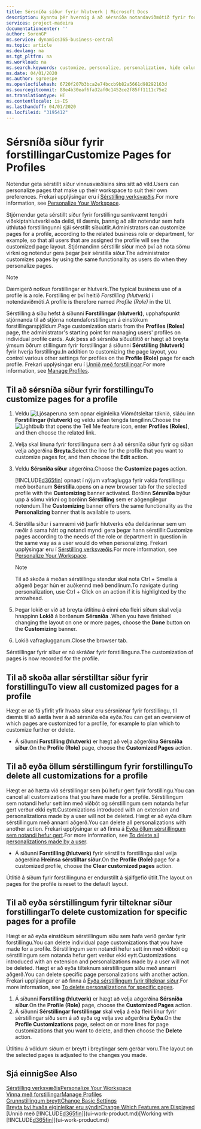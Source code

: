 ```yaml
---
title: Sérsníða síður fyrir hlutverk | Microsoft Docs
description: Kynntu þér hvernig á að sérsníða notandaviðmótið fyrir forstillingu (hlutverk) þannig að allir notendur þess sjái sérsniðið vinnusvæði.
services: project-madeira
documentationcenter: ''
author: SorenGP
ms.service: dynamics365-business-central
ms.topic: article
ms.devlang: na
ms.tgt_pltfrm: na
ms.workload: na
ms.search.keywords: customize, personalize, personalization, hide columns, remove fields, move fields
ms.date: 04/01/2020
ms.author: sgroespe
ms.openlocfilehash: 6720f207b3bca2e74bccb9b82a5661d98292163d
ms.sourcegitcommit: 88e4b30eaf6fa32af0c1452ce2f85ff1111c75e2
ms.translationtype: HT
ms.contentlocale: is-IS
ms.lasthandoff: 04/01/2020
ms.locfileid: "3195412"
---
```

# <a name="customize-pages-for-profiles"></a><span data-ttu-id="80adc-103">Sérsníða síður fyrir forstillingar</span><span class="sxs-lookup"><span data-stu-id="80adc-103">Customize Pages for Profiles</span></span>
<span data-ttu-id="80adc-104"> Notendur geta sérstillt síður vinnusvæðisins síns sitt að vild.</span><span class="sxs-lookup"><span data-stu-id="80adc-104">Users can personalize pages that make up their workspace to suit their own preferences.</span></span> <span data-ttu-id="80adc-105">Frekari upplýsingar eru í [Sérstilling verksvæðis](ui-personalization-user.md).</span><span class="sxs-lookup"><span data-stu-id="80adc-105">For more information, see [Personalize Your Workspace](ui-personalization-user.md).</span></span>

<span data-ttu-id="80adc-106">Stjórnendur geta sérstillt síður fyrir forstillingu samkvæmt tengdri viðskiptahlutverki eða deild, til dæmis, þannig að allir notendur sem hafa úthlutað forstillingunni sjái sérstillt síðuútlit.</span><span class="sxs-lookup"><span data-stu-id="80adc-106">Administrators can customize pages for a profile, according to the related business role or department, for example, so that all users that are assigned the profile will see the customized page layout.</span></span> <span data-ttu-id="80adc-107">Stjórnandinn sérstillir síður með því að nota sömu virkni og notendur gera þegar þeir sérstilla síður.</span><span class="sxs-lookup"><span data-stu-id="80adc-107">The administrator customizes pages by using the same functionality as users do when they personalize pages.</span></span>

> [!NOTE]
> <span data-ttu-id="80adc-108">Dæmigerð notkun forstillingar er hlutverk.</span><span class="sxs-lookup"><span data-stu-id="80adc-108">The typical business use of a profile is a role.</span></span> <span data-ttu-id="80adc-109">Forstilling er því heitið *Forstilling (hlutverk)* í notendaviðmóti.</span><span class="sxs-lookup"><span data-stu-id="80adc-109">A profile is therefore named *Profile (Role)* in the UI.</span></span>

<span data-ttu-id="80adc-110">Sérstilling á síðu hefst á síðunni **Forstillingar (hlutverk)**, upphafspunkt stjórnanda til að stjórna notendaforstillingum á einstökum forstillingarspjöldum.</span><span class="sxs-lookup"><span data-stu-id="80adc-110">Page customization starts from the **Profiles (Roles)** page, the administrator's starting point for managing users' profiles on individual profile cards.</span></span> <span data-ttu-id="80adc-111">Auk þess að sérsníða síðuútlitið er hægt að breyta ýmsum öðrum stillingum fyrir forstillingar á síðunni **Sérstilling (hlutverk)** fyrir hverja forstillingu.</span><span class="sxs-lookup"><span data-stu-id="80adc-111">In addition to customizing the page layout, you control various other settings for profiles on the **Profile (Role)** page for each profile.</span></span> <span data-ttu-id="80adc-112">Frekari upplýsingar eru í [Unnið með forstillingar](admin-users-profiles-roles.md).</span><span class="sxs-lookup"><span data-stu-id="80adc-112">For more information, see [Manage Profiles](admin-users-profiles-roles.md).</span></span>

## <a name="to-customize-pages-for-a-profile"></a><span data-ttu-id="80adc-113">Til að sérsníða síður fyrir forstillingu</span><span class="sxs-lookup"><span data-stu-id="80adc-113">To customize pages for a profile</span></span>
1. <span data-ttu-id="80adc-114">Veldu ![Ljósaperuna sem opnar eiginleika Viðmótsleitar](media/ui-search/search_small.png "Segðu mér hvað þú vilt gera") táknið, sláðu inn **Forstillingar (hlutverk)** og veldu síðan tengda tengilinn.</span><span class="sxs-lookup"><span data-stu-id="80adc-114">Choose the ![Lightbulb that opens the Tell Me feature](media/ui-search/search_small.png "Tell me what you want to do") icon, enter **Profiles (Roles)**, and then choose the related link.</span></span>
2. <span data-ttu-id="80adc-115">Velja skal línuna fyrir forstillinguna sem á að sérsníða síður fyrir og síðan velja aðgerðina **Breyta**.</span><span class="sxs-lookup"><span data-stu-id="80adc-115">Select the line for the profile that you want to customize pages for, and then choose the **Edit** action.</span></span>
3. <span data-ttu-id="80adc-116">Veldu **Sérsníða síður** aðgerðina.</span><span class="sxs-lookup"><span data-stu-id="80adc-116">Choose the **Customize pages** action.</span></span>

    [!INCLUDE[d365fin](includes/d365fin_md.md)] <span data-ttu-id="80adc-117">opnast í nýjum vafraglugga fyrir valda forstillingu með borðanum **Sérstilla**.</span><span class="sxs-lookup"><span data-stu-id="80adc-117">opens on a new browser tab for the selected profile with the **Customizing** banner activated.</span></span> <span data-ttu-id="80adc-118">Borðinn **Sérsníða** býður upp á sömu virkni og borðinn **Sérstilling** sem er aðgengilegur notendum.</span><span class="sxs-lookup"><span data-stu-id="80adc-118">The **Customizing** banner offers the same functionality as the **Personalizing** banner that is available to users.</span></span>

4. <span data-ttu-id="80adc-119">Sérstilla síður í samræmi við þarfir hlutverks eða deildarinnar sem um ræðir á sama hátt og notandi myndi gera þegar hann sérstillir.</span><span class="sxs-lookup"><span data-stu-id="80adc-119">Customize pages according to the needs of the role or department in question in the same way as a user would do when personalizing.</span></span> <span data-ttu-id="80adc-120">Frekari upplýsingar eru í [Sérstilling verksvæðis](ui-personalization-user.md).</span><span class="sxs-lookup"><span data-stu-id="80adc-120">For more information, see [Personalize Your Workspace](ui-personalization-user.md).</span></span>

    > [!NOTE]
    > <span data-ttu-id="80adc-121">Til að skoða á meðan sérstillingu stendur skal nota Ctrl + Smella á aðgerð þegar hún er auðkennd með bendlinum.</span><span class="sxs-lookup"><span data-stu-id="80adc-121">To navigate during personalization, use Ctrl + Click on an action if it is highlighted by the arrowhead.</span></span>

5. <span data-ttu-id="80adc-122">Þegar lokið er við að breyta útlitinu á einni eða fleiri síðum skal velja hnappinn **Lokið** á borðanum **Sérsníða** .</span><span class="sxs-lookup"><span data-stu-id="80adc-122">When you have finished changing the layout on one or more pages, choose the **Done** button on the **Customizing** banner.</span></span>
6. <span data-ttu-id="80adc-123">Lokið vafraglugganum.</span><span class="sxs-lookup"><span data-stu-id="80adc-123">Close the browser tab.</span></span>

<span data-ttu-id="80adc-124">Sérstillingar fyrir síður er nú skráðar fyrir forstillinguna.</span><span class="sxs-lookup"><span data-stu-id="80adc-124">The customization of pages is now recorded for the profile.</span></span>

## <a name="to-view-all-customized-pages-for-a-profile"></a><span data-ttu-id="80adc-125">Til að skoða allar sérstilltar síður fyrir forstillingu</span><span class="sxs-lookup"><span data-stu-id="80adc-125">To view all customized pages for a profile</span></span>
<span data-ttu-id="80adc-126">Hægt er að fá yfirlit yfir hvaða síður eru sérsniðnar fyrir forstillingu, til dæmis til að áætla hver á að sérsníða eða eyða.</span><span class="sxs-lookup"><span data-stu-id="80adc-126">You can get an overview of which pages are customized for a profile, for example to plan which to customize further or delete.</span></span>

- <span data-ttu-id="80adc-127">Á síðunni **Forstilling (hlutverk)** er hægt að velja aðgerðina **Sérsníða síður**.</span><span class="sxs-lookup"><span data-stu-id="80adc-127">On the **Profile (Role)** page, choose the **Customized Pages** action.</span></span>

## <a name="to-delete-all-customizations-for-a-profile"></a><span data-ttu-id="80adc-128">Til að eyða öllum sérstillingum fyrir forstillingu</span><span class="sxs-lookup"><span data-stu-id="80adc-128">To delete all customizations for a profile</span></span>
<span data-ttu-id="80adc-129">Hægt er að hætta við sérstillingar sem þú hefur gert fyrir forstillingu.</span><span class="sxs-lookup"><span data-stu-id="80adc-129">You can cancel all customizations that you have made for a profile.</span></span> <span data-ttu-id="80adc-130">Sérstillingum sem notandi hefur sett inn með viðbót og sérstillingum sem notanda hefur gert verður ekki eytt.</span><span class="sxs-lookup"><span data-stu-id="80adc-130">Customizations introduced with an extension and personalizations made by a user will not be deleted.</span></span> <span data-ttu-id="80adc-131">Hægt er að eyða öllum sérstillingum með annarri aðgerð.</span><span class="sxs-lookup"><span data-stu-id="80adc-131">You can delete all personalizations with another action.</span></span> <span data-ttu-id="80adc-132">Frekari upplýsingar er að finna á [Eyða öllum sérstillingum sem notandi hefur gert](admin-users-profiles-roles.md#to-delete-all-personalizations-made-by-a-user).</span><span class="sxs-lookup"><span data-stu-id="80adc-132">For more information, see [To delete all personalizations made by a user](admin-users-profiles-roles.md#to-delete-all-personalizations-made-by-a-user).</span></span>

- <span data-ttu-id="80adc-133">Á síðunni **Forstilling (hlutverk)** fyrir sérstillta forstillingu skal velja aðgerðina **Hreinsa sérstilltar síður**.</span><span class="sxs-lookup"><span data-stu-id="80adc-133">On the **Profile (Role)** page for a customized profile, choose the **Clear customized pages** action.</span></span>

<span data-ttu-id="80adc-134">Útlitið á síðum fyrir forstillinguna er endurstillt á sjálfgefið útlit.</span><span class="sxs-lookup"><span data-stu-id="80adc-134">The layout on pages for the profile is reset to the default layout.</span></span>  

## <a name="to-delete-customization-for-specific-pages-for-a-profile"></a><span data-ttu-id="80adc-135">Til að eyða sérstillingum fyrir tilteknar síður forstillingar</span><span class="sxs-lookup"><span data-stu-id="80adc-135">To delete customization for specific pages for a profile</span></span>
<span data-ttu-id="80adc-136">Hægt er að eyða einstökum sérstillingum síðu sem hafa verið gerðar fyrir forstillingu.</span><span class="sxs-lookup"><span data-stu-id="80adc-136">You can delete individual page customizations that you have made for a profile.</span></span> <span data-ttu-id="80adc-137">Sérstillingum sem notandi hefur sett inn með viðbót og sérstillingum sem notanda hefur gert verður ekki eytt.</span><span class="sxs-lookup"><span data-stu-id="80adc-137">Customizations introduced with an extension and personalizations made by a user will not be deleted.</span></span> <span data-ttu-id="80adc-138">Hægt er að eyða tilteknum sérstillingum síðu með annarri aðgerð.</span><span class="sxs-lookup"><span data-stu-id="80adc-138">You can delete specific page personalizations with another action.</span></span> <span data-ttu-id="80adc-139">Frekari upplýsingar er að finna á [Eyða sérstillingum fyrir tilteknar síður](admin-users-profiles-roles.md#to-delete-personalizations-for-specific-pages).</span><span class="sxs-lookup"><span data-stu-id="80adc-139">For more information, see [To delete personalizations for specific pages](admin-users-profiles-roles.md#to-delete-personalizations-for-specific-pages).</span></span>

1. <span data-ttu-id="80adc-140">Á síðunni **Forstilling (hlutverk)** er hægt að velja aðgerðina **Sérsníða síður**.</span><span class="sxs-lookup"><span data-stu-id="80adc-140">On the **Profile (Role)** page, choose the **Customized Pages** action.</span></span>
2. <span data-ttu-id="80adc-141">Á síðunni **Sérstillingar forstillingar** skal velja á eða fleiri línur fyrir sérstillingar síðu sem á að eyða og velja svo aðgerðina **Eyða**.</span><span class="sxs-lookup"><span data-stu-id="80adc-141">On the **Profile Customizations** page, select on or more lines for page customizations that you want to delete, and then choose the **Delete** action.</span></span>

<span data-ttu-id="80adc-142">Útlitinu á völdum síðum er breytt í breytingar sem gerðar voru.</span><span class="sxs-lookup"><span data-stu-id="80adc-142">The layout on the selected pages is adjusted to the changes you made.</span></span>

## <a name="see-also"></a><span data-ttu-id="80adc-143">Sjá einnig</span><span class="sxs-lookup"><span data-stu-id="80adc-143">See Also</span></span>
[<span data-ttu-id="80adc-144">Sérstilling verksvæðis</span><span class="sxs-lookup"><span data-stu-id="80adc-144">Personalize Your Workspace</span></span>](ui-personalization-user.md)  
[<span data-ttu-id="80adc-145">Vinna með forstillingar</span><span class="sxs-lookup"><span data-stu-id="80adc-145">Manage Profiles</span></span>](admin-users-profiles-roles.md)  
[<span data-ttu-id="80adc-146">Grunnstillingum breytt</span><span class="sxs-lookup"><span data-stu-id="80adc-146">Change Basic Settings</span></span>](ui-change-basic-settings.md)  
[<span data-ttu-id="80adc-147">Breyta því hvaða eiginleikar eru sýndir</span><span class="sxs-lookup"><span data-stu-id="80adc-147">Change Which Features are Displayed</span></span>](ui-experiences.md)  
<span data-ttu-id="80adc-148">[Unnið með [!INCLUDE[d365fin](includes/d365fin_md.md)]](ui-work-product.md)</span><span class="sxs-lookup"><span data-stu-id="80adc-148">[Working with [!INCLUDE[d365fin](includes/d365fin_md.md)]](ui-work-product.md)</span></span>  
